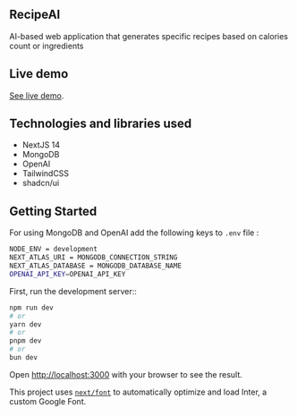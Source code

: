 ## RecipeAI

AI-based web application that generates specific recipes based on calories count or ingredients

## Live demo

[See live demo](https://recipe-ai-dusky.vercel.app/).

## Technologies and libraries used

- NextJS 14
- MongoDB
- OpenAI
- TailwindCSS
- shadcn/ui

## Getting Started

For using MongoDB and OpenAI add the following keys to `.env` file :

```bash
NODE_ENV = development
NEXT_ATLAS_URI = MONGODB_CONNECTION_STRING
NEXT_ATLAS_DATABASE = MONGODB_DATABASE_NAME
OPENAI_API_KEY=OPENAI_API_KEY
```

First, run the development server::

```bash
npm run dev
# or
yarn dev
# or
pnpm dev
# or
bun dev
```

Open [http://localhost:3000](http://localhost:3000) with your browser to see the result.

This project uses [`next/font`](https://nextjs.org/docs/basic-features/font-optimization) to automatically optimize and load Inter, a custom Google Font.
